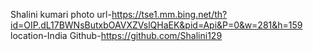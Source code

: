 Shalini kumari photo url-https://tse1.mm.bing.net/th?id=OIP.dL17BWNsButxbOAVXZVslQHaEK&pid=Api&P=0&w=281&h=159
location-India Github-https://github.com/Shalini129
